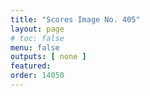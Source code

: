 ```yaml
---
title: "Scores Image No. 405"
layout: page
# toc: false
menu: false
outputs: [ none ]
featured: 
order: 14050
---
```

